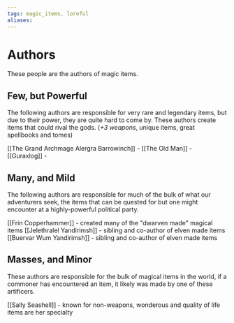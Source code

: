 ```yaml
---
tags: magic_items, loreful
aliases:
---
```


# Authors
These people are the authors of magic items.
## Few, but Powerful
The following authors are responsible for very rare and legendary items, but due to their power, they are quite hard to come by. These authors create items that could rival the gods. (*+3 weapons*, unique items, great spellbooks and tomes)

[[The Grand Archmage Alergra Barrowinch]] - 
[[The Old Man]] - 
[[Guraxlog]] - 
## Many, and Mild
The following authors are responsible for much of the bulk of what our adventurers seek, the items that can be quested for but one might encounter at a highly-powerful political party.

[[Frin Copperhammer]] - created many of the "dwarven made" magical items
[[Jelethralel Yandirimsh]] - sibling and co-author of elven made items
[[Buervar Wum Yandirimsh]] - sibling and co-author of elven made items
## Masses, and Minor
These authors are responsible for the bulk of magical items in the world, if a commoner has encountered an item, it likely was made by one of these artificers.

[[Sally Seashell]] - known for non-weapons, wonderous and quality of life items are her specialty
